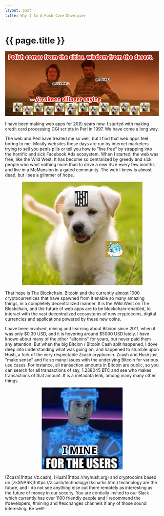 ```yaml
---
layout: post
title: Why I Am A Hush Core Developer
---
```


{{ page.title }}
================

<center>
<img src="/images/desert_polish.png" alt="Polish comes from the cities, wisdom from the desert. -- Arrakeen villager saying" size="80%">
</center>

I have been making web apps for 20(!) years now. I started with making credit
card processing CGI scripts in Perl in 1997. We have come a long way.

The web and Perl have treated me so well, but I find that web apps feel boring
to me. Mostly websites these days are run by internet marketers trying to sell
you penis pills or tell you how to "live free" by strapping into the horrific
and sick Facebook Ads ecosystem. When I started, the web was free, like the
Wild West. It has become so centralized by greedy and sick people who want
nothing more than to drive a new SUV every few months and live in a McMansion
in a gated community. The web I knew is almost dead, but I see a glimmer of
hope.

<center>
<img src="/images/hush_puppy.png" alt="Hush Puppy">
</center>

<p>
That hope is The Blockchain. Bitcoin and the currently almost 1000
cryptocurrenices that have spawned from it enable so many amazing things, in a
completely decentralized manner. It is the Wild West on The Blockchain, and the
future of web apps are to be blockchain-enabled, to interact with the vast
decentralized ecosystems of new cryptocoins, digital currencies and
applications powered by these new coins.
</p>

<p>
I have been involved, mining and learning about Bitcion since 2011, when it was
only $0.30 USD, and it is hovering around $5000 USD lately. I have known about
many of the other "altcoins" for years, but never paid them any attention. But
when the big Bitcion / Bitcoin Cash split happened, I dove deep into
understanding what was going on, and happened to stumble upon Hush, a fork of
the very respectable Zcash cryptocoin. Zcash and Hush just "make sense" and fix
so many issues with the underlying Bitcoin for various use cases. For instance,
all transaction amounts in Bitcoin are public, so you can search for all
transactions of say, 1.238045 BTC and see who makes transactions of that
amount. It is a metadata leak, among many many other things.
</p>

<center>
<img src="/images/i_mine_for_the_users.png" alt="I Mine For The Users">
</center>

<p>
[Zcash](https://z.cash), [Hush](https://myhush.org) and cryptocoins based on [zkSNARK](https://z.cash/technology/zksnarks.html) technology are the future, and I do
not see anything else out there remotely as interesting as the future of money
in our soceity.
You are cordially invited to our Slack which currently has over 1100 friendly
people and I recommend the #developers, #mining and #exchanges channels if
any of those sound interesting. Be well!
</p>

